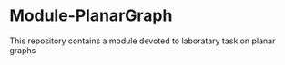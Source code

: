 # Module-PlanarGraph

This repository contains a module devoted to laboratary task on planar graphs
